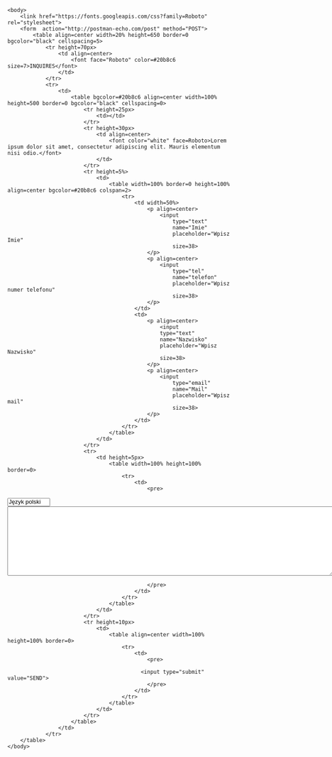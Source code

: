 <!DOCTYPE html>
<html>
	<head>
		<meta charset=UTF-8>
	</head>
	
	<body>
		<link href="https://fonts.googleapis.com/css?family=Roboto" rel="stylesheet">
		<form  action="http://postman-echo.com/post" method="POST">
			<table align=center width=20% height=650 border=0 bgcolor="black" cellspacing=5>
				<tr height=70px>
					<td align=center>
						<font face="Roboto" color=#20b8c6 size=7>INQUIRES</font>
					</td>
				</tr>
				<tr>
					<td>
						<table bgcolor=#20b8c6 align=center width=100% height=500 border=0 bgcolor="black" cellspacing=0>
							<tr height=25px>
								<td></td>
							</tr>
							<tr height=30px>
								<td align=center>
									<font color="white" face=Roboto>Lorem ipsum dolor sit amet, consectetur adipiscing elit. Mauris elementum nisi odio.</font>
								</td>
							</tr>
							<tr height=5%>
								<td>
									<table width=100% border=0 height=100% align=center bgcolor=#20b8c6 colspan=2>
										<tr>
											<td width=50%>
												<p align=center>
													<input 
														type="text"
														name="Imie"
														placeholder="Wpisz Imie"
														size=38>
												</p>
												<p align=center>
													<input
														type="tel"
														name="telefon"
														placeholder="Wpisz numer telefonu"
														size=38>
												</p>
											</td>
											<td>
												<p align=center>
													<input 
													type="text"
													name="Nazwisko"
													placeholder="Wpisz Nazwisko"
													size=38>
												</p>
												<p align=center>
													<input
														type="email"
														name="Mail"
														placeholder="Wpisz mail"
														size=38>
												</p>
											</td>
										</tr>
									</table>
								</td>
							</tr>
							<tr>
								<td height=5px>
									<table width=100% height=100% border=0>
										<tr>
											<td>
												<pre>
   <select name="jezyk" multiple size=1>
   <option>Język polski</option>
   <option>Język angielski</option>
   <option>Język niemicki</option>
   </select>

   <textarea name="dlugi_teskt" rows=10 cols=89></textarea>
												</pre>								
											</td>
										</tr>
									</table>
								</td>
							</tr>
							<tr height=10px>
								<td>
									<table align=center width=100% height=100% border=0>
										<tr>
											<td>
												<pre>
												
										      <input type="submit" value="SEND">
												</pre>
											</td>
										</tr>
									</table>
								</td>
							</tr>
						</table>
					</td>
				</tr>
		</table>
	</body>
</html>
